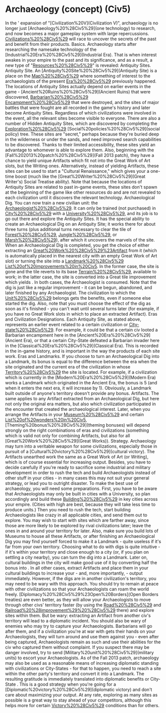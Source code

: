 # Archaeology (concept) (Civ5)

In the ' expansion of "[Civilization%20V](Civilization V)", archaeology is no longer just [Archaeology%20%28Civ5%29](one technology) to research, and now becomes a major gameplay system with large repercussions. [Civilizations%20%28Civ5%29](Civilizations) will race to uncover the secrets of the past and benefit from their products.
Basics.
Archaeology starts after researching the namesake technology of the [Industrial%20Era%20%28Civ5%29](Industrial Era). That is when interest awakes in your empire to the past and its significance, and as a result, a new type of "[Resources%20%28Civ5%29](resource)" is revealed: Antiquity Sites.
Antiquity Site.
An [Antiquity%20Site%20%28Civ5%29](Antiquity Site) is a place on the [Map%20%28Civ5%29](map) where something of interest to the archaeologists of the present [Era%20%28Civ5%29](era) previously happened. The locations of Antiquity Sites actually depend on earlier events in the game - [Ancient%20Ruins%20%28Civ5%29](Ancient Ruins) that were discovered, [Barbarian%20%28Civ5%29](Barbarian) [Encampment%20%28Civ5%29](encampments) that were destroyed, and the sites of major battles that were fought are all recorded in the game's history and later become Antiquity Sites. Regardless of which civilizations were involved in the event, all the relevant sites become visible to everyone.
There are also a number of Hidden Antiquity Sites, which are discovered by completing the [Exploration%20%28Civ5%29](Exploration) [Social%20policies%20%28Civ5%29](social policy) tree. These sites are "secret," perhaps because they're buried deep in the wilderness or under the sands, and need improved search capabilities to be discovered. Thanks to their limited accessibility, these sites yield an advantage to whomever is able to explore them. Also, beginning with the [Fall%202013%20patch%20%28Civ5%29](Fall 2013 patch), they have a chance to yield unique Artifacts which fit not into the Great Work of Art slots, but the Writing ones. Alternatively, instead of yielding Artifacts, these sites can be used to start a "Cultural Renaissance," which gives your a one-time boost (much like the [Great%20Writer%20%28Civ5%29](Great Writer's) Social Treatise ability).
Note that because the locations of Antiquity Sites are related to past in-game events, these sites don't spawn at the beginning of the game like other resources do and are not revealed to each civilization until it discovers the relevant technology.
Archaeological Dig.
You can now train a new civilian unit: the [Archaeologist%20%28Civ5%29](Archaeologist). It can only be trained (not purchased) in [City%20%28Civ5%29](cities) with a [University%20%28Civ5%29](University), and its job is to go out there and explore the Antiquity Sites. It has the special ability to create an Archaeological Dig on an Antiquity Site; it works there for about three turns (plus additional turns necessary to clear the tile of [Forest%20%28Civ5%29](forest), [Jungle%20%28Civ5%29](jungle), or [Marsh%20%28Civ5%29](marsh)), after which it uncovers the marvels of the site.
When an Archaeological Dig is completed, you get the choice of either extracting an [Great%20Work%20%28Civ5%29%23Artifact](Artifact) from it (which is automatically placed in the nearest city with an empty Great Work of Art slot) or turning the site into a [Landmark%20%28Civ5%29](Landmark) [List%20of%20improvements%20in%20Civ5](improvement). In the former case, the site is gone and the tile reverts to its base [Terrain%20%28Civ5%29](terrain), available to work; in the latter case, the site is converted into a Great tile improvement which yields . In both cases, the Archaeologist is consumed.
Note that the dig is just like a regular improvement - it can be begun, abandoned, and later finished by any Archaeologist. The civilization to which the [Unit%20%28Civ5%29](unit) belongs gets the benefits, even if someone else started the dig. Also, note that you must choose the effect of the dig as soon as it's finished - you can't wait until several turns later (for example, if you have no Great Work slots in which to place an extracted Artifact).
Eras and Civilization Designations.
Each Antiquity Site, as stated above, represents an earlier event related to a certain civilization or [City-state%20%28Civ5%29](City-State). For example, it could be that a certain civ looted a Barbarian encampment here in the [Ancient%20Era%20%28Civ5%29](Ancient Era), or that a certain City-State defeated a Barbarian invader here in the [Classical%20Era%20%28Civ5%29](Classical Era). This is recorded in the in-game history, and is important in the way the products of each site work.
Eras and Landmarks.
If you choose to turn an Archaeological Dig into a Landmark, its bonus is equal to the difference between the era when the site originated and the current era of the civilization in whose [Territory%20%28Civ5%29](territory) the site is located. For example, if a civilization which is currently in the [Modern%20Era%20%28Civ5%29](Modern Era) works a Landmark which originated in the Ancient Era, the bonus is 5 (and when it enters the next era, it will increase by 1). Obviously, a Landmark built outside of anyone's territory doesn't provide any bonus.
Artifacts.
The same applies to any Artifact extracted from an Archaeological Dig, but here not only the original era matters, but also which civilization participated in the encounter that created the archaeological interest. Later, when you arrange the Artifacts in your [Museum%20%28Civ5%29](Museums) and certain [List%20of%20wonders%20in%20Civ5](wonders), [Theming%20bonus%20%28Civ5%29](theming bonuses) will depend strongly on the right combinations of eras and civilizations (something which is valid not only for combining Artifacts, but also for all [Great%20Work%20%28Civ5%29](Great Works)).
Strategy.
Archaeology may turn into a veritable weapon for some civilizations, especially those in pursuit of a [Cultural%20victory%20%28Civ5%29](cultural victory). The Artifacts unearthed work the same as a Great Work of Art (or Writing), which is of course essential for increasing output. Besides, you have to decide carefully if you're ready to sacrifice some industrial and military development in order to rush the tech and build Archaeologists instead of other stuff in your cities - in many cases this may not suit your general strategy, or lead you to outright disaster.
To make the best use of archaeology, you will need some preparations. First, you have to be aware that Archaeologists may only be built in cities with a University, so plan accordingly and build these [Building%20%28Civ5%29](buildings) in key cities across your empire. (Cities with high are best, because they will take less time to produce units.) Then you need to rush the tech, start building Archaeologists like crazy in all applicable cities, and send them out to explore. You may wish to start with sites which are farther away, since those are more likely to be explored by rival civilizations later; leave the ones in and around your territory for later. Also, make sure you build lots of Museums to house all these Artifacts, or after finishing an Archaeological Dig you may find yourself forced to make it a Landmark - quite useless if it's far from your own territory.
Choosing what to do with digs is quite intuitive - if it's within your territory and close enough to a city (or, if you plan on settling a city nearby), you can turn the dig into a Landmark. Later on, cultural buildings in the city will make good use of it by converting half the bonus into . In all other cases, extract Artifacts and place them in your cultural buildings to increase your - and, more importantly, - output immediately. However, if the digs are in another civilization's territory, you may need to be wary with this approach.
You should try to remain at peace with other civilizations so that your Archaeologists can roam the world freely. [Diplomacy%20%28Civ5%29%23Open%20Borders](Open Borders treaties) are even better, as they will allow your Archaeologists to move through other civs' territory faster (by using the [Road%20%28Civ5%29](roads) and [Railroad%20%28improvement%29%20%28Civ5%29](railroads) there) and explore sites within them. But be wary: extracting an Artifact from another civ's territory will lead to a diplomatic incident.
You should also be wary of enemies who may try to capture your Archaeologists. Barbarians will go after them, and if a civilization you're at war with gets their hands on your Archaeologists, they will turn around and use them against you - even after being captured, Archaeologists remain as such and use their abilities for the civ who captured them without complaint. If you suspect there may be danger involved, try to send [Military%20unit%20%28Civ5%29](military units) to escort your Archaeologists.
As of the Fall 2013 patch, archaeology may also be used as a reasonable means of increasing diplomatic standing with civilizations or City-States - for that to happen, you need to reach a site within the other party's territory and convert it into a Landmark. The resulting gratitude is immediately translated into diplomatic benefits or City-State . This is a good strategy when you're going for a [Diplomatic%20victory%20%28Civ5%29](diplomatic victory) and don't care about maximizing your output.
At any rate, exploring as many sites as possible is a great way to stay ahead of your competitors, although this helps more for certain [Victory%20%28Civ5%29](victory) conditions than for others.
